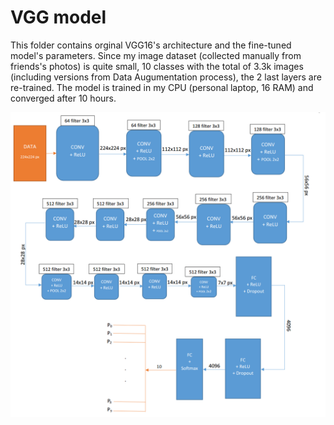 # VGG model
This folder contains orginal VGG16's architecture and the fine-tuned model's parameters. Since my image dataset (collected manually from friends's photos)  is quite small, 10 classes with the total of 3.3k images (including versions from Data Augumentation process), the 2 last layers are re-trained. The model is trained in my CPU (personal laptop, 16 RAM) and converged after 10 hours.

![fine-tuned model](../imgs/finetuned_model_architecture.png)
